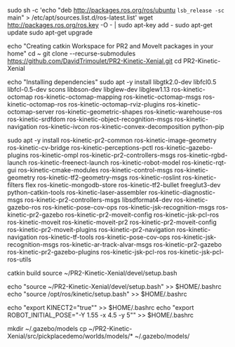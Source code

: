 sudo sh -c 'echo "deb http://packages.ros.org/ros/ubuntu `lsb_release -sc` main" > /etc/apt/sources.list.d/ros-latest.list'
wget http://packages.ros.org/ros.key -O - | sudo apt-key add -
sudo apt-get update
sudo apt-get upgrade

echo "Creating catkin Workspace for PR2 and MoveIt packages in your home"
cd ~
git clone --recurse-submodules https://github.com/DavidTrimoulet/PR2-Kinetic-Xenial.git
cd PR2-Kinetic-Xenial

echo "Installing dependencies"
sudo apt -y install libgtk2.0-dev libfcl0.5 libfcl-0.5-dev scons libbson-dev libglew-dev libglew1.13 ros-kinetic-octomap ros-kinetic-octomap-mapping ros-kinetic-octomap-msgs ros-kinetic-octomap-ros ros-kinetic-octomap-rviz-plugins ros-kinetic-octomap-server ros-kinetic-geometric-shapes ros-kinetic-warehouse-ros ros-kinetic-srdfdom ros-kinetic-object-recognition-msgs ros-kinetic-navigation ros-kinetic-ivcon ros-kinetic-convex-decomposition python-pip

sudo apt -y install ros-kinetic-pr2-common ros-kinetic-image-geometry ros-kinetic-cv-bridge ros-kinetic-perceptions-pctl ros-kinetic-gazebo-plugins ros-kinetic-ompl ros-kinetic-pr2-controllers-msgs ros-kinetic-rgbd-launch ros-kinetic-freenect-launch ros-kinetic-robot-model ros-kinetic-rqt-gui ros-kinetic-cmake-modules ros-kinetic-control-msgs ros-kinetic-geometry  ros-kinetic-tf2-geometry-msgs ros-kinetic-roslint ros-kinetic-filters flex ros-kinetic-mongodb-store ros-kinetic-tf2-bullet freeglut3-dev python-catkin-tools ros-kinetic-laser-assembler ros-kinetic-diagnostic-msgs ros-kinetic-pr2-controllers-msgs libsdformat4-dev ros-kinetic-gazebo-ros ros-kinetic-pose-cov-ops ros-kinetic-jsk-recognition-msgs ros-kinetic-pr2-gazebo ros-kinetic-pr2-moveit-config ros-kinetic-jsk-pcl-ros ros-kinetic-moveit ros-kinetic-moveit-pr2 ros-kinetic-pr2-moveit-config ros-kinetic-pr2-moveit-plugins ros-kinetic-pr2-navigation ros-kinetic-navigation ros-kinetic-tf-tools ros-kinetic-pose-cov-ops ros-kinetic-jsk-recognition-msgs ros-kinetic-ar-track-alvar-msgs ros-kinetic-pr2-gazebo ros-kinetic-pr2-gazebo-plugins ros-kinetic-jsk-pcl-ros ros-kinetic-jsk-pcl-ros-utils

catkin build
source ~/PR2-Kinetic-Xenial/devel/setup.bash

echo "source ~/PR2-Kinetic-Xenial/devel/setup.bash" >> $HOME/.bashrc
echo "source /opt/ros/kinetic/setup.bash" >> $HOME/.bashrc

echo "export KINECT2="true"" >> $HOME/.bashrc
echo "export ROBOT_INITIAL_POSE=\"-Y 1.55 -x 4.5 -y 5\"" >> $HOME/.bashrc

mkdir ~/.gazebo/models
cp ~/PR2-Kinetic-Xenial/src/pickplacedemo/worlds/models/* ~/.gazebo/models/
